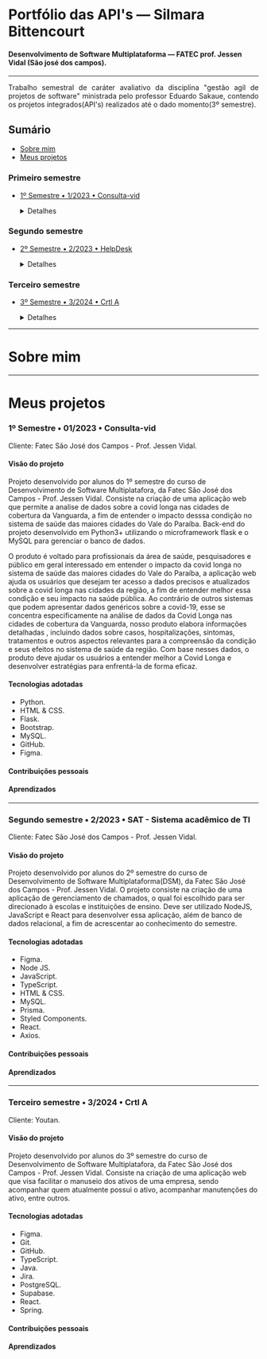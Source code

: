# Portfólio das API's — Silmara Bittencourt
<h4>Desenvolvimento de Software Multiplataforma — FATEC prof. Jessen Vidal (São josé dos campos).</h4> 

---


<p align="justify">Trabalho semestral de caráter avaliativo da disciplina "gestão agil de projetos de software" ministrada pelo professor Eduardo Sakaue, contendo os projetos integrados(API's) realizados até o dado momento(3º semestre).</p>

## Sumário

- [Sobre mim](#sobre-mim)
- [Meus projetos](#meus-projetos)

### Primeiro semestre

- [1º Semestre • 1/2023 • Consulta-vid](#1º-semestre--012023--consulta-vid)
  <details>
    <summary>Detalhes</summary>
  
    - [Visão do projeto](#visão-do-projeto)
    - [Tecnologias adotadas](#tecnologias-adotadas)
    - [Contribuições pessoais](#contribuições-pessoais)
    - [Aprendizados](#aprendizados)
  </details>

### Segundo semestre

- [2º Semestre • 2/2023 • HelpDesk](#2º-semestre--022023--helpdesk)
  <details>
    <summary>Detalhes</summary>
  
    - [Visão do projeto](#visão-do-projeto)
    - [Tecnologias adotadas](#tecnologias-adotadas)
    - [Contribuições pessoais](#contribuições-pessoais)
    - [Aprendizados](#aprendizados)
  </details>

### Terceiro semestre

- [3º Semestre • 3/2024 • Crtl A](#3º-semestre--032024--crtl-a)
  <details>
    <summary>Detalhes</summary>
  
    - [Visão do projeto](#visão-do-projeto)
    - [Tecnologias adotadas](#tecnologias-adotadas)
    - [Contribuições pessoais](#contribuições-pessoais)
    - [Aprendizados](#aprendizados)
  </details>

---

# Sobre mim

---

# Meus projetos



### 1º Semestre • 01/2023 • Consulta-vid

Cliente: Fatec São José dos Campos - Prof. Jessen Vidal.

#### Visão do projeto

<p>Projeto desenvolvido por alunos do 1º semestre do curso de Desenvolvimento de Software Multiplatafora, da Fatec São José dos Campos - Prof. Jessen Vidal.
Consiste na criação de uma aplicação web que permite a analise de dados sobre a covid longa nas cidades de cobertura da Vanguarda, a fim de entender o impacto desssa condição no sistema de saúde das maiores cidades do Vale do Paraíba.
Back-end do projeto desenvolvido em Python3+ utilizando o microframework flask e o MySQL para gerenciar o banco de dados.</p>
<p>O produto é voltado para profissionais da área de saúde, pesquisadores e público em geral interessado em entender o impacto da covid longa no sistema de saúde das maiores cidades do Vale do Paraíba, a aplicação web ajuda os usuários que desejam ter acesso a dados precisos e atualizados sobre a covid longa nas cidades da região, a fim de entender melhor essa condição e seu impacto na saúde pública. Ao contrário de outros sistemas que podem apresentar dados genéricos sobre a covid-19, esse se concentra especificamente na análise de dados da Covid Longa nas cidades de cobertura da Vanguarda, nosso produto elabora informações detalhadas , incluindo dados sobre casos, hospitalizações, sintomas, tratamentos e outros aspectos relevantes para a compreensão da condição e seus efeitos no sistema de saúde da região. Com base nesses dados, o produto deve ajudar os usuários a entender melhor a Covid Longa e desenvolver estratégias para enfrentá-la de forma eficaz.
</p>

#### Tecnologias adotadas

- Python.
- HTML & CSS.
- Flask.
- Bootstrap.
- MySQL.
- GitHub.
- Figma.


#### Contribuições pessoais



#### Aprendizados



---

### Segundo semestre • 2/2023 • SAT - Sistema acadêmico de TI

Cliente: Fatec São José dos Campos - Prof. Jessen Vidal.

#### Visão do projeto

<p>Projeto desenvolvido por alunos do 2º semestre do curso de Desenvolvimento de Software Multiplataforma(DSM), da Fatec São José dos Campos - Prof. Jessen Vidal.
O projeto consiste na criação de uma aplicação de gerenciamento de chamados, o qual foi escolhido para ser direcionado à escolas e instituições de ensino. Deve ser utilizado NodeJS, JavaScript e React para desenvolver essa aplicação, além de banco de dados relacional, a fim de acrescentar ao conhecimento do semestre.</p>

#### Tecnologias adotadas

- Figma.
- Node JS.
- JavaScript.
- TypeScript.
- HTML & CSS.
- MySQL.
- Prisma.
- Styled Components.
- React.
- Axios.


#### Contribuições pessoais



#### Aprendizados


---

### Terceiro semestre • 3/2024 • Crtl A

Cliente: Youtan.

#### Visão do projeto

<p>Projeto desenvolvido por alunos do 3º semestre do curso de Desenvolvimento de Software Multiplatafora, da Fatec São José dos Campos - Prof. Jessen Vidal.
Consiste na criação de uma aplicação web que visa facilitar o manuseio dos ativos de uma empresa, sendo acompanhar quem atualmente possui o ativo, acompanhar manutenções do ativo, entre outros.</p>

#### Tecnologias adotadas

- Figma.
- Git.
- GitHub.
- TypeScript.
- Java.
- Jira.
- PostgreSQL.
- Supabase.
- React.
- Spring.

#### Contribuições pessoais



#### Aprendizados


